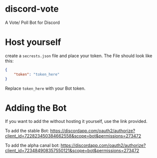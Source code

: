 # discord-vote
A Vote/ Poll Bot for Discord

# Host yourself
create a `secrests.json` file and place your token. The File should look like this:
```json
{
    "token": "token_here"
}
```
Replace `token_here` with your Bot token.

# Adding the Bot
If you want to add the without hosting it yourself, use the link provided.

To add the stable Bot:
https://discordapp.com/oauth2/authorize?client_id=722823450384662558&scope=bot&permissions=273472

To add  the alpha canal bot:
https://discordapp.com/oauth2/authorize?client_id=723484908357550121&scope=bot&permissions=273472

# 